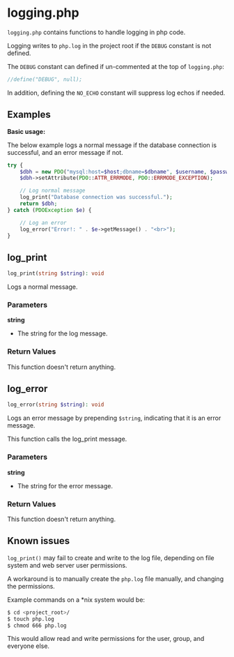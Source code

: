 # logging.php

``logging.php`` contains functions to handle logging in php code.

Logging writes to ``php.log`` in the project root if the ``DEBUG`` constant is not
defined.

The ``DEBUG`` constant can defined if un-commented at the top of
``logging.php``:

```php
//define("DEBUG", null);
```

In addition, defining the ``NO_ECHO`` constant will suppress log echos if
needed.

## Examples

**Basic usage:**

The below example logs a normal message if the database connection is
successful, and an error message if not.

```php
try {
	$dbh = new PDO("mysql:host=$host;dbname=$dbname", $username, $password);
	$dbh->setAttribute(PDO::ATTR_ERRMODE, PDO::ERRMODE_EXCEPTION);

	// Log normal message
	log_print("Database connection was successful.");
	return $dbh;
} catch (PDOException $e) {

	// Log an error
	log_error("Error!: " . $e->getMessage() . "<br>");
}
```

## log_print

```php
log_print(string $string): void
```

Logs a normal message.

### Parameters

**string**

- The string for the log message.

### Return Values

This function doesn't return anything.

## log_error

```php
log_error(string $string): void
```

Logs an error message by prepending ``$string``, indicating that it is an error
message.

This function calls the log_print message.

### Parameters

**string**

- The string for the error message.

### Return Values

This function doesn't return anything.

## Known issues

``log_print()`` may fail to create and write to the log file, depending on file
system and web server user permissions.

A workaround is to manually create the ``php.log`` file manually, and changing
the permissions.

Example commands on a \*nix system would be:

```bash
$ cd <project_root>/
$ touch php.log
$ chmod 666 php.log
```

This would allow read and write permissions for the user, group, and everyone
else.
